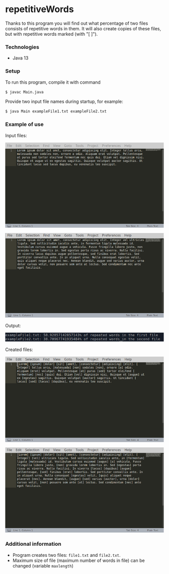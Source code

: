 # repetitiveWords

Thanks to this program you will find out what percentage of two files consists of repetitive words in them. It will also create copies of these files, but with repetitive words marked (with "[ ]").

### Technologies
* Java 13

### Setup
To run this program, compile it with command
```sh
$ javac Main.java
```
Provide two input file names during startup, for example:
```sh
$ java Main exampleFile1.txt exampleFile2.txt
```

### Example of use

Input files:


![File1](./screenshots/exampleFile1.png)

![File2](./screenshots/exampleFile2.png)

Output:


![Output](./screenshots/exampleOutput.png)

Created files:


![File1](./screenshots/file1result.png)

![File2](./screenshots/file2result.png)

### Additional information
* Program creates two files: ```file1.txt``` and ```file2.txt```.
* Maximum size of file (maximum number of words in file) can be changed (variable ```maxlength```)
